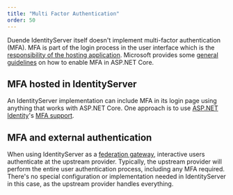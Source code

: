 ```yaml
---
title: "Multi Factor Authentication"
order: 50
---
```


Duende IdentityServer itself doesn't implement multi-factor authentication (MFA). MFA is part of the login process in the user interface which is the [responsibility of the hosting application](..). Microsoft provides some [general guidelines](https://learn.microsoft.com/en-us/aspnet/core/security/authentication/mfa) on how to enable MFA in ASP.NET Core.

## MFA hosted in IdentityServer
An IdentityServer implementation can include MFA in its login page using anything that works with ASP.NET Core. One approach is to use [ASP.NET Identity](https://learn.microsoft.com/en-us/aspnet/core/security/authentication/identity)'s [MFA support](https://learn.microsoft.com/en-us/aspnet/core/security/authentication/identity-enable-qrcodes).

## MFA and external authentication
When using IdentityServer as a [federation gateway](/identityserver/v6/), interactive users authenticate at the upstream provider. Typically, the upstream provider will perform the entire user authentication process, including any MFA required. There's no special configuration or implementation needed in IdentityServer in this case, as the upstream provider handles everything.